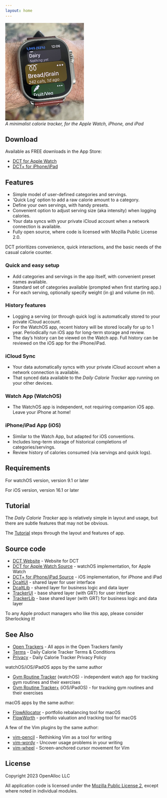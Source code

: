 ```yaml
---
layout: home
---
```


<div style="width: 250px; height: 298px;">
<img src="/assets/images/dct-on-wrist.jpeg" alt="dct-on-wrist" style="width: inherit" />
</div>
<p/>

_A minimalist calorie tracker, for the Apple Watch, iPhone, and iPad_

## Download

Available as FREE downloads in the App Store:

- [DCT for Apple Watch](https://apps.apple.com/us/app/daily-calorie-tracker/id)
- [DCT+ for iPhone/iPad](https://apps.apple.com/us/app/daily-calorie-tracker/id)

## Features

- Simple model of user-defined categories and servings.
- ‘Quick Log’ option to add a raw calorie amount to a category.
- Define your own servings, with handy presets.
- Convenient option to adjust serving size (aka intensity) when logging calories.
- Your data syncs with your private iCloud account when a network connection is available.
- Fully open source, where code is licensed with Mozilla Public License 2.0.

DCT prioritizes convenience, quick interactions, and the basic needs of the casual calorie counter.

### Quick and easy setup

- Add categories and servings in the app itself, with convenient preset names available.
- Standard set of categories available (prompted when first starting app.)
- For each serving, optionally specify weight (in g) and volume (in ml).

### History features

- Logging a serving (or through quick log) is automatically stored to your private iCloud account.
- For the WatchOS app, recent history will be stored locally for up to 1 year. Periodically run iOS app for long-term storage and review.
- The day’s history can be viewed on the Watch app. Full history can be reviewed on the iOS app for the iPhone/iPad. 

### iCloud Sync

- Your data automatically syncs with your private iCloud account when a network connection is available.
- That synced data available to the _Daily Calorie Tracker_ app running on your other devices.

### Watch App (WatchOS)

- The WatchOS app is independent, not requiring companion iOS app. Leave your iPhone at home!

### iPhone/iPad App (iOS)

- Similar to the Watch App, but adapted for iOS conventions.
- Includes long-term storage of historical completions of categories/servings.
- Review history of calories consumed (via servings and quick logs).

## Requirements

For watchOS version, version 9.1 or later

For iOS version, version 16.1 or later

## Tutorial

The _Daily Calorie Tracker_ app is relatively simple in layout and usage, but there are subtle features that may not be obvious.

The [Tutorial](/dct/tutorial/) steps through the layout and features of app.

## Source code

* [DCT Website](https://open-trackers.github.io) - Website for DCT
* [DCT for Apple Watch Source](https://github.com/open-trackers/Daily-Calorie-Tracker-Watch-App) - watchOS implementation, for Apple Watch
* [DCT+ for iPhone/iPad Source](https://github.com/open-trackers/Daily-Calorie-Tracker-Plus-App) - iOS implementation, for iPhone and iPad
* [DcaltUI](https://github.com/open-trackers/DcaltUI/) - shared layer for user interface
* [DcaltLib](https://github.com/open-trackers/DcaltLib/) - shared layer for business logic and data layer
* [TrackerUI](https://github.com/open-trackers/TrackerUI/) - base shared layer (with GRT) for user interface
* [TrackerLib](https://github.com/open-trackers/TrackerLib/) - base shared layer (with GRT) for business logic and data layer

To any Apple product managers who like this app, please consider Sherlocking it!

## See Also

* [Open Trackers](/) - All apps in the Open Trackers family
* [Terms](/terms/) - Daily Calorie Tracker Terms & Conditions
* [Privacy](/privacy/) - Daily Calorie Tracker Privacy Policy

watchOS/iOS/iPadOS apps by the same author

* [Gym Routine Tracker](https://gym-routine-tracker.github.io) (watchOS) - independent watch app for tracking gym routines and their exercises 
* [Gym Routine Tracker+](https://gym-routine-tracker.github.io) (iOS/iPadOS) - for tracking gym routines and their exercises 

macOS apps by the same author:

* [FlowAllocator](https://openalloc.github.io/FlowAllocator/index.html) - portfolio rebalancing tool for macOS
* [FlowWorth](https://openalloc.github.io/FlowWorth/index.html) - portfolio valuation and tracking tool for macOS

A few of the Vim plugins by the same author:

* [vim-pencil](https://github.com/preservim/vim-pencil) - Rethinking Vim as a tool for writing
* [vim-wordy](https://github.com/preservim/vim-wordy) - Uncover usage problems in your writing
* [vim-wheel](https://github.com/preservim/vim-wheel) - Screen-anchored cursor movement for Vim

## License

Copyright 2023 OpenAlloc LLC

All application code is licensed under the [Mozilla Public License 2](https://www.mozilla.org/en-US/MPL/2.0/), except where noted in individual modules.

